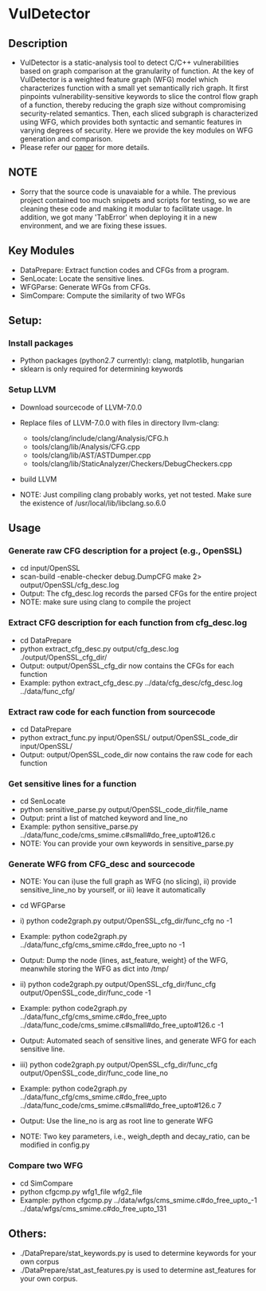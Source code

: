 # VulDetector

## Description
* VulDetector is a static-analysis tool to detect C/C++ vulnerabilities based on graph comparison at the granularity of function. At the key of VulDetector is a weighted feature graph (WFG) model which characterizes function with a small yet semantically rich graph. It first pinpoints vulnerability-sensitive keywords to slice the control flow graph of a function, thereby reducing the graph size without compromising security-related semantics. Then, each sliced subgraph is characterized using WFG, which provides both syntactic and semantic features in varying degrees of security. Here we provide the key modules on WFG generation and comparison. 
* Please refer our [paper](https://ieeexplore.ieee.org/document/9309254) for more details. 
 

## NOTE
* Sorry that the source code is unavaiable for a while. The previous project contained too much snippets and scripts for testing, so we are cleaning these code and making it modular to facilitate usage. In addition, we got many 'TabError' when deploying it in a new environment, and we are fixing these issues.  

## Key Modules
* DataPrepare: Extract function codes and CFGs from a program.
* SenLocate: Locate the sensitive lines.
* WFGParse: Generate WFGs from CFGs.
* SimCompare: Compute the similarity of two WFGs


## Setup:
### Install packages
* Python packages (python2.7 currently): clang, matplotlib, hungarian
* sklearn is only required for determining keywords

### Setup LLVM
* Download sourcecode of LLVM-7.0.0
* Replace files of LLVM-7.0.0 with files in directory llvm-clang:
	* tools/clang/include/clang/Analysis/CFG.h<br>
	* tools/clang/lib/Analysis/CFG.cpp<br>
	* tools/clang/lib/AST/ASTDumper.cpp<br>
	* tools/clang/lib/StaticAnalyzer/Checkers/DebugCheckers.cpp<br>
* build LLVM

* NOTE: Just compiling clang probably works, yet not tested. Make sure the existence of /usr/local/lib/libclang.so.6.0


## Usage
### Generate raw CFG description for a project (e.g., OpenSSL)
*  cd input/OpenSSL
*  scan-build -enable-checker debug.DumpCFG make 2> output/OpenSSL/cfg_desc.log
*  Output: The cfg_desc.log records the parsed CFGs for the entire project
*  NOTE: make sure using clang to compile the project

### Extract CFG description for each function from cfg_desc.log
*  cd DataPrepare
*  python extract_cfg_desc.py output/cfg_desc.log ./output/OpenSSL_cfg_dir/
*  Output: output/OpenSSL_cfg_dir now contains the CFGs for each function 
*  Example: python extract_cfg_desc.py  ../data/cfg_desc/cfg_desc.log  ../data/func_cfg/
  
### Extract raw code for each function from sourcecode
*  cd DataPrepare
*  python extract_func.py input/OpenSSL/ output/OpenSSL_code_dir input/OpenSSL/
*  Output: output/OpenSSL_code_dir now contains the raw code for each function

### Get sensitive lines for a function
*  cd SenLocate
*  python sensitive_parse.py output/OpenSSL_code_dir/file_name 
*  Output: print a list of matched keyword and line_no
*  Example: python sensitive_parse.py ../data/func_code/cms_smime.c#small#do_free_upto#126.c
*  NOTE: You can provide your own keywords in sensitive_parse.py

### Generate WFG from CFG_desc and sourcecode
*  NOTE: You can i)use the full graph as WFG (no slicing), ii) provide sensitive_line_no by yourself, or iii) leave it automatically
*  cd WFGParse
*  i) python code2graph.py output/OpenSSL_cfg_dir/func_cfg no -1
*  Example: python code2graph.py ../data/func_cfg/cms_smime.c#do_free_upto  no -1
*  Output: Dump the node {lines, ast_feature, weight} of the WFG, meanwhile storing the WFG as dict into /tmp/
  
*  ii) python code2graph.py output/OpenSSL_cfg_dir/func_cfg output/OpenSSL_code_dir/func_code -1
*  Example: python code2graph.py ../data/func_cfg/cms_smime.c#do_free_upto  ../data/func_code/cms_smime.c#small#do_free_upto#126.c  -1
*  Output: Automated seach of sensitive lines, and generate WFG for each sensitive line.
  
*  iii) python code2graph.py output/OpenSSL_cfg_dir/func_cfg output/OpenSSL_code_dir/func_code line_no
*  Example: python code2graph.py ../data/func_cfg/cms_smime.c#do_free_upto  ../data/func_code/cms_smime.c#small#do_free_upto#126.c  7
*  Output: Use the line_no is arg as root line to generate WFG
  
*  NOTE: Two key parameters, i.e., weigh_depth and decay_ratio, can be modified in config.py
  

### Compare two WFG
*  cd SimCompare
*  python cfgcmp.py wfg1_file wfg2_file 
*  Example: python cfgcmp.py  ../data/wfgs/cms_smime.c#do_free_upto_-1  ../data/wfgs/cms_smime.c#do_free_upto_131


## Others:
* ./DataPrepare/stat_keywords.py is used to determine keywords for your own corpus
* ./DataPrepare/stat_ast_features.py is used to determine ast_features for your own corpus.
